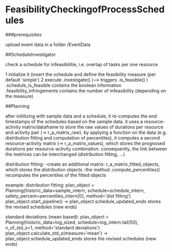 # FeasibilityCheckingofProcessSchedules

###prerequisites

upload event data in a folder    /EventData


##ScheduleInvestigator

check a schedule for infeasibilitie, i.e. overlap of tasks per one resource

1 initialize it (insert the schedule and define the feasibility measure (per default 'simple')
2 execute .investigate() (--> triggers .is_feasible() )
  .schedule_is_feasible 
      contains the boolean information
  .feasibility_infringements
      contains the number of infeasibility (depending on the measure)


##Planning

after initilizing with sample data and a schedule, it re-computes the end timestamps of the schedules based on the sample data. it uses a resource-activity matrix/dataframe to store the raw values of durations per resource and activity pair (-> r_a_matrix_raw). by applying a function on the data (e.g. distribution fitting and computation of percentiles), it computes a second resource-activity matrix (-> r_a_matrix_values), which stores the prognosed durations per resource-activity combination. consequently, the link between the metrices can be interchanged (distribution fitting, ...)

distribution fitting:
-create an additional matrix: r_a_matrix_fitted_objects, which stores the distribution objects
-the method .compute_percentiles() recomputes the percentiles of the fitted objects

example: 
  distribution fitting:
plan_object = Planning(historic_data=sample_intern, schedule=schedule_intern,
                       safety_percent=percentiles_intern[0], method='dist fitting')
plan_object.start_pipeline()
-> plan_object.schedule_updated_ends stores the revised schedules (new ends)
  
  standard deviations (mean based):
plan_object = Planning(historic_data=log_sized, schedule=log_intern.tail(50),
                       n_of_std_s=1, method='standard deviations')
plan_object.calculate_std_s(measure='mean')
-> plan_object.schedule_updated_ends stores the revised schedules (new ends)
